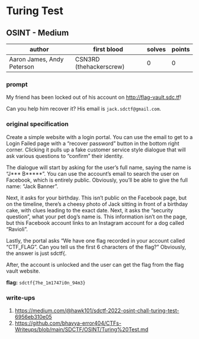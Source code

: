 # Turing Test
## OSINT - Medium
| author | first blood | solves | points |
| --- | --- | --- | --- |
| Aaron James, Andy Peterson | CSN3RD (thehackerscrew) | 0 | 0 |
### prompt
My friend has been locked out of his account on http://flag-vault.sdc.tf! 

Can you help him recover it? His email is `jack.sdctf@gmail.com`.

### original specification
Create a simple website with a login portal. You can use the email to get to a Login Failed page with a “recover password” button in the bottom right corner. Clicking it pulls up a fake customer service style dialogue that will ask various questions to “confirm” their identity. 

The dialogue will start by asking for the user’s full name, saying the name is “J*** B*****”. You can use the account’s email to search the user on Facebook, which is entirely public. Obviously, you’ll be able to give the full name: “Jack Banner”.

Next, it asks for your birthday. This isn’t public on the Facebook page, but on the timeline, there’s a cheesy photo of Jack sitting in front of a birthday cake, with clues leading to the exact date. Next, it asks the “security question”, what your pet dog’s name is. This information isn’t on the page, but this Facebook account links to an Instagram account for a dog called “Ravioli”. 

Lastly, the portal asks “We have one flag recorded in your account called “CTF_FLAG”. Can you tell us the first 6 characters of the flag?” Obviously, the answer is just sdctf{.

After, the account is unlocked and the user can get the flag from the flag vault website.

**flag:** `sdctf{7he_1m1747i0n_94m3}`

### write-ups
1. https://medium.com/@hawk101/sdctf-2022-osint-chall-turing-test-6956eb310e05
2. https://github.com/bhavya-error404/CTFs-Writeups/blob/main/SDCTF/OSINT/Turing%20Test.md